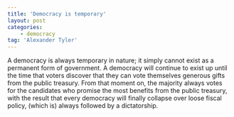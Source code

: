 ```yaml
---
title: 'Democracy is temporary'
layout: post
categories:
    - democracy
tag: 'Alexander Tyler'
---
```


A democracy is always temporary in nature; it simply cannot exist as a permanent form of government. A democracy will continue to exist up until the time that voters discover that they can vote themselves generous gifts from the public treasury. From that moment on, the majority always votes for the candidates who promise the most benefits from the public treasury, with the result that every democracy will finally collapse over loose fiscal policy, (which is) always followed by a dictatorship.